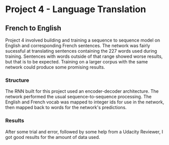 # Project 4 - Language Translation

## French to English
Project 4 involved building and training a sequence to sequence model on English and corresponding French sentences. The network was fairly sucessful at translating sentences containing the 227 words used during training. Sentences with words outside of that range showed worse results, but that is to be expected. Training on a larger corpus with the same network could produce some promising results.

### Structure
The RNN built for this project used an encoder-decoder architecture. The network performed the usual sequence-to-sequence processing. The English and French vocab was mapped to integer ids for use in the network, then mapped back to words for the network's predictions. 

### Results
After some trial and error, followed by some help from a Udacity Reviewer, I got good results for the amount of data used. 
